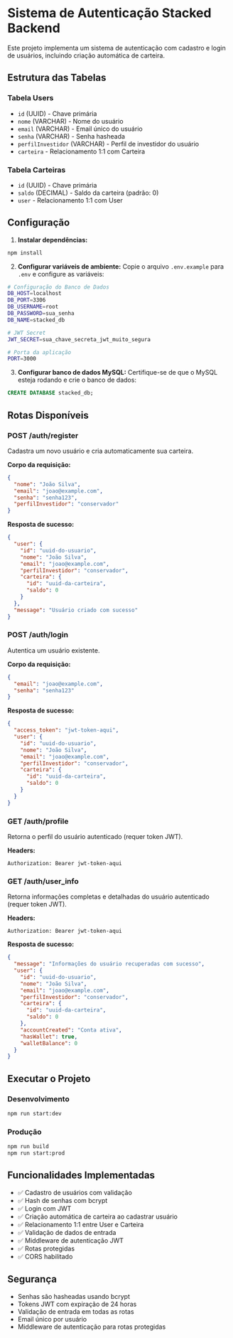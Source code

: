 # Sistema de Autenticação Stacked Backend

Este projeto implementa um sistema de autenticação com cadastro e login de usuários, incluindo criação automática de carteira.

## Estrutura das Tabelas

### Tabela Users
- `id` (UUID) - Chave primária
- `nome` (VARCHAR) - Nome do usuário
- `email` (VARCHAR) - Email único do usuário
- `senha` (VARCHAR) - Senha hasheada
- `perfilInvestidor` (VARCHAR) - Perfil de investidor do usuário
- `carteira` - Relacionamento 1:1 com Carteira

### Tabela Carteiras
- `id` (UUID) - Chave primária
- `saldo` (DECIMAL) - Saldo da carteira (padrão: 0)
- `user` - Relacionamento 1:1 com User

## Configuração

1. **Instalar dependências:**
```bash
npm install
```

2. **Configurar variáveis de ambiente:**
Copie o arquivo `.env.example` para `.env` e configure as variáveis:

```bash
# Configuração do Banco de Dados
DB_HOST=localhost
DB_PORT=3306
DB_USERNAME=root
DB_PASSWORD=sua_senha
DB_NAME=stacked_db

# JWT Secret
JWT_SECRET=sua_chave_secreta_jwt_muito_segura

# Porta da aplicação
PORT=3000
```

3. **Configurar banco de dados MySQL:**
Certifique-se de que o MySQL esteja rodando e crie o banco de dados:
```sql
CREATE DATABASE stacked_db;
```

## Rotas Disponíveis

### POST /auth/register
Cadastra um novo usuário e cria automaticamente sua carteira.

**Corpo da requisição:**
```json
{
  "nome": "João Silva",
  "email": "joao@example.com",
  "senha": "senha123",
  "perfilInvestidor": "conservador"
}
```

**Resposta de sucesso:**
```json
{
  "user": {
    "id": "uuid-do-usuario",
    "nome": "João Silva",
    "email": "joao@example.com",
    "perfilInvestidor": "conservador",
    "carteira": {
      "id": "uuid-da-carteira",
      "saldo": 0
    }
  },
  "message": "Usuário criado com sucesso"
}
```

### POST /auth/login
Autentica um usuário existente.

**Corpo da requisição:**
```json
{
  "email": "joao@example.com",
  "senha": "senha123"
}
```

**Resposta de sucesso:**
```json
{
  "access_token": "jwt-token-aqui",
  "user": {
    "id": "uuid-do-usuario",
    "nome": "João Silva",
    "email": "joao@example.com",
    "perfilInvestidor": "conservador",
    "carteira": {
      "id": "uuid-da-carteira",
      "saldo": 0
    }
  }
}
```

### GET /auth/profile
Retorna o perfil do usuário autenticado (requer token JWT).

**Headers:**
```
Authorization: Bearer jwt-token-aqui
```

### GET /auth/user_info
Retorna informações completas e detalhadas do usuário autenticado (requer token JWT).

**Headers:**
```
Authorization: Bearer jwt-token-aqui
```

**Resposta de sucesso:**
```json
{
  "message": "Informações do usuário recuperadas com sucesso",
  "user": {
    "id": "uuid-do-usuario",
    "nome": "João Silva",
    "email": "joao@example.com",
    "perfilInvestidor": "conservador",
    "carteira": {
      "id": "uuid-da-carteira",
      "saldo": 0
    },
    "accountCreated": "Conta ativa",
    "hasWallet": true,
    "walletBalance": 0
  }
}
```

## Executar o Projeto

### Desenvolvimento
```bash
npm run start:dev
```

### Produção
```bash
npm run build
npm run start:prod
```

## Funcionalidades Implementadas

- ✅ Cadastro de usuários com validação
- ✅ Hash de senhas com bcrypt
- ✅ Login com JWT
- ✅ Criação automática de carteira ao cadastrar usuário
- ✅ Relacionamento 1:1 entre User e Carteira
- ✅ Validação de dados de entrada
- ✅ Middleware de autenticação JWT
- ✅ Rotas protegidas
- ✅ CORS habilitado

## Segurança

- Senhas são hasheadas usando bcrypt
- Tokens JWT com expiração de 24 horas
- Validação de entrada em todas as rotas
- Email único por usuário
- Middleware de autenticação para rotas protegidas